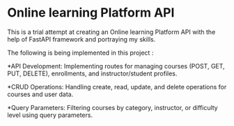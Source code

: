 # Online learning Platform API

This is a trial attempt at creating an Online learning Platform API with the help of FastAPI framework and portraying my skills.



The following is being implemented in this project :

*API Development: Implementing routes for managing courses (POST, GET, PUT, DELETE), enrollments, and instructor/student profiles. 

*CRUD Operations: Handling create, read, update, and delete operations for courses and user data. 

*Query Parameters: Filtering courses by category, instructor, or difficulty level using query parameters. 